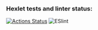 ### Hexlet tests and linter status:
[![Actions Status](https://github.com/apupko/frontend-project-lvl2/workflows/hexlet-check/badge.svg)](https://github.com/apupko/frontend-project-lvl2/actions)
![ESlint](https://github.com/apupko/frontend-project-lvl2/workflows/.github/workflows/node.js.yml/badge.svg)
